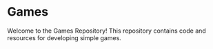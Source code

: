 # Games
Welcome to the Games Repository! This repository contains code and resources for developing simple games.
